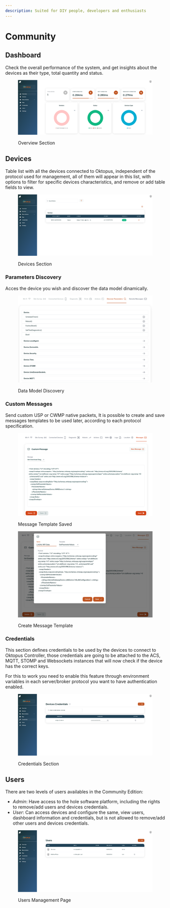 ```yaml
---
description: Suited for DIY people, developers and enthusiasts
---
```


# Community

## Dashboard

Check the overall performance of the system, and get insights about the devices as their type, total quantity and status.

<figure><img src="../../.gitbook/assets/image (3) (1) (1) (1).png" alt=""><figcaption><p>Overview Section</p></figcaption></figure>

## Devices

Table list with all the devices connected to Oktopus, independent of the protocol used for management, all of them will appear in this list, with options to filter for specific devices characteristics, and remove or add table fields to view.

<figure><img src="../../.gitbook/assets/image (8) (1).png" alt=""><figcaption><p>Devices Section</p></figcaption></figure>

### Parameters Discovery

Acces the device you wish and discover the data model dinamically.

<figure><img src="../../.gitbook/assets/image (21).png" alt=""><figcaption><p>Data Model Discovery</p></figcaption></figure>

### Custom Messages

Send custom USP or CWMP native packets, It is possible to create and save messages templates to be used later, according to each protocol specification.

<figure><img src="../../.gitbook/assets/image (3) (1).png" alt=""><figcaption><p>Message Template Saved</p></figcaption></figure>

<figure><img src="../../.gitbook/assets/image (1) (1).png" alt=""><figcaption><p>Create Message Template</p></figcaption></figure>

### Credentials

This section defines credentials to be used by the devices to connect to Oktopus Controller, those credentials are going to be attached to the ACS, MQTT, STOMP and Websockets instances that will now check if the device has the correct keys.

For this to work you need to enable this feature through environment variables in each server/broker protocol you want to have authentication enabled.&#x20;

<figure><img src="../../.gitbook/assets/image (12).png" alt=""><figcaption><p>Credentials Section</p></figcaption></figure>

## Users

There are two levels of users availables in the Community Edition:

* _Admin_: Have access to the hole software platform, including the rights to remove/add users and devices credentials.
* _User_: Can access devices and configure the same, view users, dashboard information and credentials, but is not allowed to remove/add other users and devices credentials.

<figure><img src="../../.gitbook/assets/image (14).png" alt=""><figcaption><p>Users Management Page</p></figcaption></figure>
